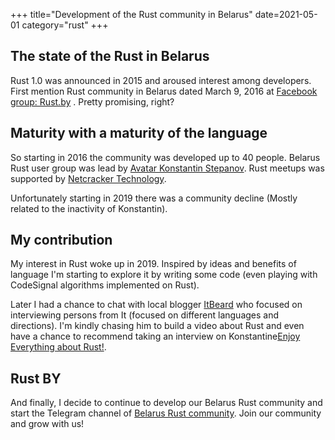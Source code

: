 +++
title="Development of the Rust community in Belarus"
date=2021-05-01
category="rust"
+++

## The state of the Rust in Belarus

Rust 1.0 was announced in 2015 and aroused interest among developers. First mention Rust community
in Belarus dated March 9, 2016
at [Facebook group: Rust.by](https://web.facebook.com/groups/1673382339595171) . Pretty promising,
right?

## Maturity with a maturity of the language

So starting in 2016 the community was developed up to 40 people. Belarus Rust user group was lead
by [ Avatar Konstantin Stepanov](https://github.com/kstep). Rust meetups was supported
by [Netcracker Technology](https://companies.dev.by/netcracker).

Unfortunately starting in 2019 there was a community decline (Mostly related to the inactivity of
Konstantin).

## My contribution

My interest in Rust woke up in 2019. Inspired by ideas and benefits of language I'm starting to
explore it by writing some code (even playing with CodeSignal algorithms implemented on Rust).

Later I had a chance to chat with local
blogger [ItBeard](https://www.youtube.com/channel/UCeObZv89Stb2xLtjLJ0De3Q) who focused on
interviewing persons from It (focused on different languages and directions). I'm kindly chasing him
to build a video about Rust and even have a chance to recommend taking an interview on
Konstantine[Enjoy Everything about Rust!](https://youtu.be/AdhFDgE1J1E).

## Rust BY

And finally, I decide to continue to develop our Belarus Rust community and start the Telegram channel
of [Belarus Rust community](https://t.me/rustlang_by_chat). Join our community and grow with us!   
